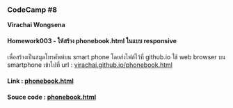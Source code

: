 ### CodeCamp #8
__Virachai Wongsena__

#### Homework003 - ให้สร้าง phonebook.html ในแบบ responsive
เพื่อสร้างเป็นสมุดโทรศัพท์บน smart phone โดยส่งไฟล์ไว้ที่ github.io ใช้ web browser บน smartphone เข้าไปที่  url : [virachai.github.io/phonebook.html](https://virachai.github.io/phonebook.html)

#### Link : [phonebook.html](https://virachai.github.io/phonebook.html)

#### Souce code : [phonebook.html](https://github.com/virachai/virachai.github.io/blob/main/phonebook.html)